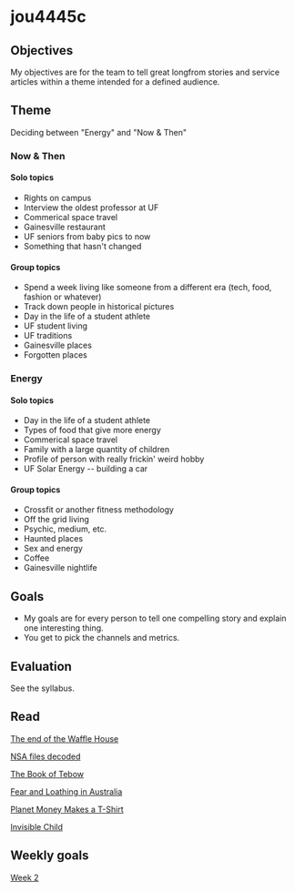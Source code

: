 jou4445c
========

## Objectives

My objectives are for the team to tell great longfrom stories and service articles within a theme intended for a defined audience.

## Theme

Deciding between "Energy" and "Now & Then"

### Now & Then

#### Solo topics

* Rights on campus
* Interview the oldest professor at UF
* Commerical space travel
* Gainesville restaurant
* UF seniors from baby pics to now
* Something that hasn't changed

#### Group topics

* Spend a week living like someone from a different era (tech, food, fashion or whatever)
* Track down people in historical pictures
* Day in the life of a student athlete
* UF student living
* UF traditions
* Gainesville places
* Forgotten places

### Energy

#### Solo topics

* Day in the life of a student athlete
* Types of food that give more energy
* Commerical space travel
* Family with a large quantity of children
* Profile of person with really frickin' weird hobby
* UF Solar Energy -- building a car

#### Group topics

* Crossfit or another fitness methodology
* Off the grid living
* Psychic, medium, etc.
* Haunted places
* Sex and energy
* Coffee
* Gainesville nightlife


## Goals

* My goals are for every person to tell one compelling story and explain one interesting thing. 
* You get to pick the channels and metrics.

## Evaluation 

See the syllabus.

## Read

[The end of the Waffle House](http://idsnews.com/news/story.aspx?id=94816)

[NSA files decoded](http://www.theguardian.com/world/interactive/2013/nov/01/snowden-nsa-files-surveillance-revelations-decoded)

[The Book of Tebow](http://sportsillustrated.cnn.com/longform/tebow/)

[Fear and Loathing in Australia](http://oneicon.oakley.com/fear-and-loathing-in-australia/)

[Planet Money Makes a T-Shirt](http://apps.npr.org/tshirt/#/title)

[Invisible Child](http://www.nytimes.com/projects/2013/invisible-child)

## Weekly goals

[Week 2](https://github.com/gotoplanb/jou4445c/blob/master/weeks/week-2.md)
